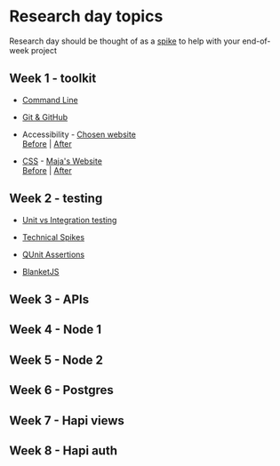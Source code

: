# Research day topics
Research day should be thought of as a [spike](http://www.extremeprogramming.org/rules/spike.html) to help with your end-of-week project

## Week 1 - toolkit
+ [Command Line](nice-link-here)

+ [Git & GitHub](nice-link-here)

+ Accessibility - [Chosen website](nice-link-here)  
[Before](nice-link-here) | [After](nice-link-here)

+ [CSS](https://github.com/yvonne-liu/FAC-Week1/blob/master/Research-Project-CSS/research.md) - [Maja's Website](https://majakudlicka.github.io/)  
[Before](https://majakudlicka.github.io/) | [After](http://codepen.io/majakudlicka/pen/ZBGZxV?editors=1100)

## Week 2 - testing

+ [Unit vs Integration testing](nice-link-here)

+ [Technical Spikes](nice-link-here)

+ [QUnit Assertions](nice-link-here)

+ [BlanketJS](nice-link-here)

## Week 3 - APIs

## Week 4 - Node 1

## Week 5 - Node 2

## Week 6 - Postgres

## Week 7 - Hapi views

## Week 8 - Hapi auth
